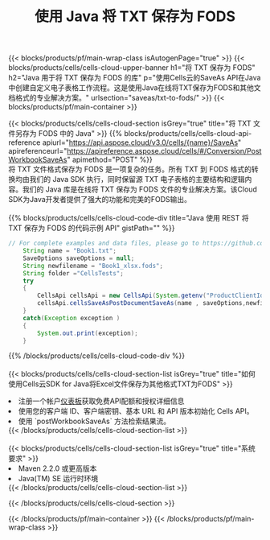 ﻿---
title: 使用 Java 将 TXT 保存为 FODS
description: 利用Aspose.Cells Cloud SDK for Java将TXT格式文件保存为FODS格式文件。
---
{{< blocks/products/pf/main-wrap-class isAutogenPage="true" >}}
{{< blocks/products/cells/cells-cloud-upper-banner h1="将 TXT 保存为 FODS" h2="Java 用于将 TXT 保存为 FODS 的库" p="使用Cells云的SaveAs API在Java中创建自定义电子表格工作流程。这是使用Java在线将TXT保存为FODS和其他文档格式的专业解决方案。" urlsection="saveas/txt-to-fods/" >}}
{{< blocks/products/pf/main-container >}}

{{< blocks/products/cells/cells-cloud-section isGrey="true" title="将 TXT 文件另存为 FODS 中的 Java" >}}
{{% blocks/products/cells/cells-cloud-api-reference apiurl="https://api.aspose.cloud/v3.0/cells/{name}/SaveAs" apireferenceurl="https://apireference.aspose.cloud/cells/#/Conversion/PostWorkbookSaveAs" apimethod="POST" %}}
<br/>
将 TXT 文件格式保存为 FODS 是一项复杂的任务。所有 TXT 到 FODS 格式的转换均由我们的 Java SDK 执行，同时保留源 TXT 电子表格的主要结构和逻辑内容。我们的 Java 库是在线将 TXT 保存为 FODS 文件的专业解决方案。该Cloud SDK为Java开发者提供了强大的功能和完美的FODS输出。
<br/>
<br/>
{{% blocks/products/cells/cells-cloud-code-div title="Java 使用 REST 将 TXT 保存为 FODS 的代码示例 API" gistPath="" %}}
  
```java
// For complete examples and data files, please go to https://github.com/aspose-cells-cloud/aspose-cells-cloud-java/
    String name = "Book1.txt";
    SaveOptions saveOptions = null;
    String newfilename = "Book1_xlsx.fods";
    String folder ="CellsTests";
    try 
    {
        CellsApi cellsApi = new CellsApi(System.getenv("ProductClientId"), System.getenv("ProductClientSecret"));
        cellsApi.cellsSaveAsPostDocumentSaveAs(name , saveOptions,newfilename,false,false,folder,null,null,null,true);                       
    }
    catch(Exception exception )
    {
        System.out.print(exception);
    }
```
  
{{% /blocks/products/cells/cells-cloud-code-div %}}
<br/>
<br/>
{{< blocks/products/cells/cells-cloud-section-list isGrey="true" title="如何使用Cells云SDK for Java将Excel文件保存为其他格式TXT为FODS" >}}
<li>注册一个帐户<a href="https://dashboard.aspose.cloud/">仪表板</a>获取免费API配额和授权详细信息</li>
<li>使用您的客户端 ID、客户端密钥、基本 URL 和 API 版本初始化 Cells API。</li>
<li>使用 `postWorkbookSaveAs` 方法检索结果流。</li>
{{< /blocks/products/cells/cells-cloud-section-list >}}
<br/>
<br/>
{{< blocks/products/cells/cells-cloud-section-list isGrey="true" title="系统要求" >}}
<li>Maven 2.2.0 或更高版本</li>
<li>Java(TM) SE 运行时环境</li>
{{< /blocks/products/cells/cells-cloud-section-list >}}

{{< /blocks/products/cells/cells-cloud-section >}}

{{< /blocks/products/pf/main-container >}}
{{< /blocks/products/pf/main-wrap-class >}}
